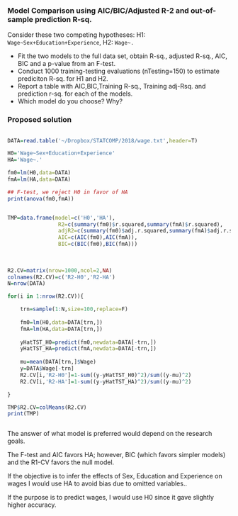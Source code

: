 

### Model Comparison using AIC/BIC/Adjusted R-2 and out-of-sample prediction R-sq.



Consider these two competing hypotheses:   H1: `Wage~Sex+Education+Experience`, H2: `Wage~.`


  - Fit the two models to the full data set, obtain R-sq., adjusted R-sq., AIC, BIC and a p-value from an F-test.
  - Conduct 1000 training-testing evaluations (nTesting=150) to estimate prediciton R-sq. for H1 and H2.
  - Report a table with AIC,BIC,Training R-sq., Training adj-Rsq. and prediction r-sq. for each of the models.
  - Which model do you choose? Why?


### Proposed solution


```r

DATA=read.table('~/Dropbox/STATCOMP/2018/wage.txt',header=T)

H0='Wage~Sex+Education+Experience'
HA='Wage~.'

fm0=lm(H0,data=DATA)
fmA=lm(HA,data=DATA)

## F-test, we reject H0 in favor of HA
print(anova(fm0,fmA))


TMP=data.frame(model=c('H0','HA'),
				R2=c(summary(fm0)$r.squared,summary(fmA)$r.squared),
				adjR2=c(summary(fm0)$adj.r.squared,summary(fmA)$adj.r.squared),
				AIC=c(AIC(fm0),AIC(fmA)),
				BIC=c(BIC(fm0),BIC(fmA)))
				
				
				
R2.CV=matrix(nrow=1000,ncol=2,NA)
colnames(R2.CV)=c('R2-H0','R2-HA')
N=nrow(DATA)

for(i in 1:nrow(R2.CV)){

	trn=sample(1:N,size=100,replace=F)
	
	fm0=lm(H0,data=DATA[trn,])
	fmA=lm(HA,data=DATA[trn,])
	
	yHatTST_H0=predict(fm0,newdata=DATA[-trn,])
	yHatTST_HA=predict(fmA,newdata=DATA[-trn,])
	
	mu=mean(DATA[trn,]$Wage)
	y=DATA$Wage[-trn]
	R2.CV[i,'R2-H0']=1-sum((y-yHatTST_H0)^2)/sum((y-mu)^2)
	R2.CV[i,'R2-HA']=1-sum((y-yHatTST_HA)^2)/sum((y-mu)^2)	

}

TMP$R2.CV=colMeans(R2.CV)
print(TMP)



```


The answer of what model is preferred would depend on the research goals.

The F-test and AIC favors HA; however, BIC (which favors simpler models) and the R1-CV favors the null model.

If the objective is to infer the effects of Sex, Education and Experience on wages I would use HA to avoid bias due to omitted variables..

If the purpose is to predict wages, I would use H0 since it gave slightly higher accuracy.
